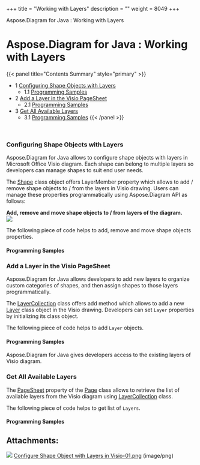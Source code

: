 +++
title = "Working with Layers" 
description = "" 
weight = 8049 
+++

Aspose.Diagram for Java : Working with Layers  

# Aspose.Diagram for Java : Working with Layers


{{< panel title="Contents Summary" style="primary" >}}
*   1 [Configuring Shape Objects with Layers](#WorkingwithLayers-ConfiguringShapeObjectswithLayers)
    *   1.1 [Programming Samples](#WorkingwithLayers-ProgrammingSamples)
*   2 [Add a Layer in the Visio PageSheet](#WorkingwithLayers-AddaLayerintheVisioPageSheet)
    *   2.1 [Programming Samples](#WorkingwithLayers-ProgrammingSamples.1)
*   3 [Get All Available Layers](#WorkingwithLayers-GetAllAvailableLayers)
    *   3.1 [Programming Samples](#WorkingwithLayers-ProgrammingSamples.2)
{{< /panel >}}
 

 

### Configuring Shape Objects with Layers

Aspose.Diagram for Java allows to configure shape objects with layers in Microsoft Office Visio diagram. Each shape can belong to multiple layers so developers can manage shapes to suit end user needs.

The [Shape](http://www.aspose.com/api/java/diagram/com.aspose.diagram/classes/Shape) class object offers LayerMember property which allows to add / remove shape objects to / from the layers in Visio drawing. Users can manage these properties programmatically using Aspose.Diagram API as follows:

**Add, remove and move shape objects to / from layers of the diagram.**  
![](https://docs2.aspose.com/diagram/java/attachments/18612547/18809096.png)

The following piece of code helps to add, remove and move shape objects properties.

#### Programming Samples

### Add a Layer in the Visio PageSheet

Aspose.Diagram for Java allows developers to add new layers to organize custom categories of shapes, and then assign shapes to those layers programmatically.

The [LayerCollection](http://www.aspose.com/api/java/diagram/com.aspose.diagram/classes/LayerCollection) class offers add method which allows to add a new [Layer](http://www.aspose.com/api/java/diagram/com.aspose.diagram/classes/Layer) class object in the Visio drawing. Developers can set `Layer` properties by initializing its class object.

The following piece of code helps to add `Layer` objects.

#### Programming Samples

Aspose.Diagram for Java gives developers access to the existing layers of Visio diagram.

### Get All Available Layers

The [PageSheet](http://www.aspose.com/api/java/diagram/com.aspose.diagram/classes/PageSheet) property of the [Page](http://www.aspose.com/api/java/diagram/com.aspose.diagram/classes/Page) class allows to retrieve the list of available layers from the Visio diagram using [LayerCollection](http://www.aspose.com/api/java/diagram/com.aspose.diagram/classes/LayerCollection) class.

The following piece of code helps to get list of `Layers`.

#### Programming Samples

## Attachments:

![](https://docs2.aspose.com/diagram/java/images/icons/bullet_blue.gif) [Configure Shape Object with Layers in Visio-01.png](https://docs2.aspose.com/diagram/java/attachments/18612547/18809096.png) (image/png)  

